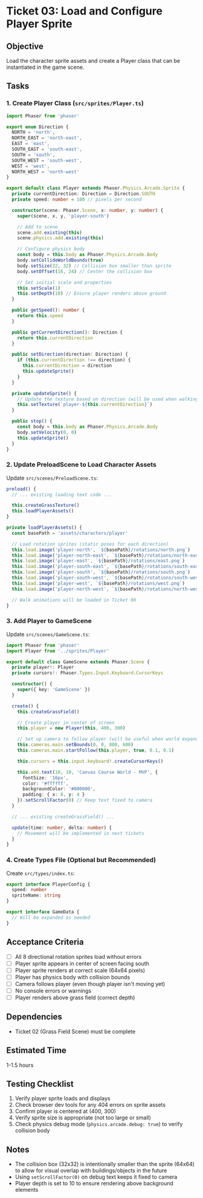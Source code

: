 # Ticket 03: Load and Configure Player Sprite

## Objective
Load the character sprite assets and create a Player class that can be instantiated in the game scene.

## Tasks

### 1. Create Player Class (`src/sprites/Player.ts`)
```typescript
import Phaser from 'phaser'

export enum Direction {
  NORTH = 'north',
  NORTH_EAST = 'north-east',
  EAST = 'east',
  SOUTH_EAST = 'south-east',
  SOUTH = 'south',
  SOUTH_WEST = 'south-west',
  WEST = 'west',
  NORTH_WEST = 'north-west'
}

export default class Player extends Phaser.Physics.Arcade.Sprite {
  private currentDirection: Direction = Direction.SOUTH
  private speed: number = 100 // pixels per second

  constructor(scene: Phaser.Scene, x: number, y: number) {
    super(scene, x, y, 'player-south')

    // Add to scene
    scene.add.existing(this)
    scene.physics.add.existing(this)

    // Configure physics body
    const body = this.body as Phaser.Physics.Arcade.Body
    body.setCollideWorldBounds(true)
    body.setSize(32, 32) // Collision box smaller than sprite
    body.setOffset(16, 24) // Center the collision box

    // Set initial scale and properties
    this.setScale(1)
    this.setDepth(10) // Ensure player renders above ground
  }

  public getSpeed(): number {
    return this.speed
  }

  public getCurrentDirection(): Direction {
    return this.currentDirection
  }

  public setDirection(direction: Direction) {
    if (this.currentDirection !== direction) {
      this.currentDirection = direction
      this.updateSprite()
    }
  }

  private updateSprite() {
    // Update the texture based on direction (will be used when walking stops)
    this.setTexture(`player-${this.currentDirection}`)
  }

  public stop() {
    const body = this.body as Phaser.Physics.Arcade.Body
    body.setVelocity(0, 0)
    this.updateSprite()
  }
}
```

### 2. Update PreloadScene to Load Character Assets
Update `src/scenes/PreloadScene.ts`:

```typescript
preload() {
  // ... existing loading text code ...

  this.createGrassTexture()
  this.loadPlayerAssets()
}

private loadPlayerAssets() {
  const basePath = 'assets/characters/player'

  // Load rotation sprites (static poses for each direction)
  this.load.image('player-north', `${basePath}/rotations/north.png`)
  this.load.image('player-north-east', `${basePath}/rotations/north-east.png`)
  this.load.image('player-east', `${basePath}/rotations/east.png`)
  this.load.image('player-south-east', `${basePath}/rotations/south-east.png`)
  this.load.image('player-south', `${basePath}/rotations/south.png`)
  this.load.image('player-south-west', `${basePath}/rotations/south-west.png`)
  this.load.image('player-west', `${basePath}/rotations/west.png`)
  this.load.image('player-north-west', `${basePath}/rotations/north-west.png`)

  // Walk animations will be loaded in Ticket 06
}
```

### 3. Add Player to GameScene
Update `src/scenes/GameScene.ts`:

```typescript
import Phaser from 'phaser'
import Player from '../sprites/Player'

export default class GameScene extends Phaser.Scene {
  private player!: Player
  private cursors!: Phaser.Types.Input.Keyboard.CursorKeys

  constructor() {
    super({ key: 'GameScene' })
  }

  create() {
    this.createGrassField()

    // Create player in center of screen
    this.player = new Player(this, 400, 300)

    // Set up camera to follow player (will be useful when world expands)
    this.cameras.main.setBounds(0, 0, 800, 600)
    this.cameras.main.startFollow(this.player, true, 0.1, 0.1)

    this.cursors = this.input.keyboard!.createCursorKeys()

    this.add.text(10, 10, 'Canvas Course World - MVP', {
      fontSize: '16px',
      color: '#ffffff',
      backgroundColor: '#000000',
      padding: { x: 8, y: 4 }
    }).setScrollFactor(0) // Keep text fixed to camera
  }

  // ... existing createGrassField() ...

  update(time: number, delta: number) {
    // Movement will be implemented in next tickets
  }
}
```

### 4. Create Types File (Optional but Recommended)
Create `src/types/index.ts`:

```typescript
export interface PlayerConfig {
  speed: number
  spriteName: string
}

export interface GameData {
  // Will be expanded as needed
}
```

## Acceptance Criteria
- [ ] All 8 directional rotation sprites load without errors
- [ ] Player sprite appears in center of screen facing south
- [ ] Player sprite renders at correct scale (64x64 pixels)
- [ ] Player has physics body with collision bounds
- [ ] Camera follows player (even though player isn't moving yet)
- [ ] No console errors or warnings
- [ ] Player renders above grass field (correct depth)

## Dependencies
- Ticket 02 (Grass Field Scene) must be complete

## Estimated Time
1-1.5 hours

## Testing Checklist
1. Verify player sprite loads and displays
2. Check browser dev tools for any 404 errors on sprite assets
3. Confirm player is centered at (400, 300)
4. Verify sprite size is appropriate (not too large or small)
5. Check physics debug mode (`physics.arcade.debug: true`) to verify collision body

## Notes
- The collision box (32x32) is intentionally smaller than the sprite (64x64) to allow for visual overlap with buildings/objects in the future
- Using `setScrollFactor(0)` on debug text keeps it fixed to camera
- Player depth is set to 10 to ensure rendering above background elements
